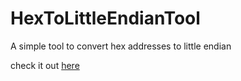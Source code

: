 # HexToLittleEndianTool

A simple tool to convert hex addresses to little endian

check it out [here](https://wkantaros.github.io/HexToLittleEndianTool/)
